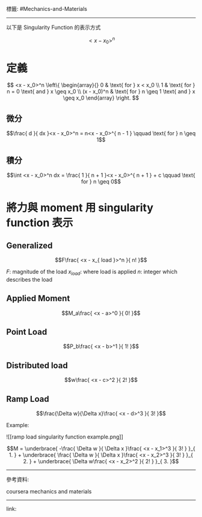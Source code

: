 標籤: #Mechanics-and-Materials 

---

以下是 Singularity Function 的表示方式

$$<x - x_0>^n$$

# 定義

$$
<x - x_0>^n
\left\{
	\begin{array}{}
		0           & \text{ for } x < x_0 \\
		1           & \text{ for } n = 0 \text{ and } x \geq x_0 \\
		(x - x_0)^n & \text{ for } n \geq 1 \text{ and } x \geq x_0
	\end{array}
\right.
$$

## 微分

$$\frac{ d }{ dx }<x - x_0>^n = n<x - x_0>^{ n - 1 } \qquad \text{ for } n \geq 1$$

## 積分

$$\int <x - x_0>^n dx = \frac{ 1 }{ n + 1 }<x - x_0>^{ n + 1 } + c \qquad \text{ for } n \geq 0$$

# 將力與 moment 用 singularity function 表示

## Generalized

$$F\frac{ <x - x_{ load }>^n }{ n! }$$

$F$: magnitude of the load
$x_{ load }$: where load is applied
$n$: integer which describes the load

## Applied Moment

$$M_a\frac{ <x - a>^0 }{ 0! }$$

## Point Load

$$P_b\frac{ <x - b>^1 }{ 1! }$$

## Distributed load

$$w\frac{ <x - c>^2 }{ 2! }$$

## Ramp Load

$$\frac{\Delta w}{\Delta x}\frac{ <x - d>^3 }{ 3! }$$

Example:

![[ramp load singularity function example.png]]

$$M = \underbrace{ -\frac{ \Delta w }{ \Delta x }\frac{ <x - x_1>^3 }{ 3! } }_{ 1. } + \underbrace{ \frac{ \Delta w }{ \Delta x }\frac{ <x - x_2>^3 }{ 3! } }_{ 2. } + \underbrace{ \Delta w\frac{ <x - x_2>^2 }{ 2! } }_{ 3. }$$

---

參考資料:

coursera mechanics and materials

---

link:

